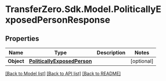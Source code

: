 
# TransferZero.Sdk.Model.PoliticallyExposedPersonResponse

## Properties

Name | Type | Description | Notes
------------ | ------------- | ------------- | -------------
**Object** | [**PoliticallyExposedPerson**](PoliticallyExposedPerson.md) |  | [optional] 

[[Back to Model list]](../README.md#documentation-for-models)
[[Back to API list]](../README.md#documentation-for-api-endpoints)
[[Back to README]](../README.md)

